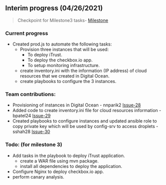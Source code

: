 ##  Interim progress (04/26/2021)

> Checkpoint for Milestone3 tasks- [Milestone](https://github.ncsu.edu/cscdevops-spring2021/DEVOPS-21/milestone/3?closed=1) 

### Current progress
  - Created prod.js to automate the following tasks:
    - Provision three instances that will be used: 
        - To deploy iTrust.
        - To deploy the checkbox.io app.
        - To setup monitoring infrastructure.
    - create inventory.ini with the information (IP address) of cloud resources that we created in Digital Ocean.
    - create playbooks to configure the 3 instances.

### Team contributions:
  - Provisioning of instances in Digital Ocean  - nnparik2  [Issue-28](https://github.ncsu.edu/cscdevops-spring2021/DEVOPS-21/issues/28)
  - Added code to create inventory.ini file for cloud resources information - bpatel24 [Issue-29](https://github.ncsu.edu/cscdevops-spring2021/DEVOPS-21/issues/29)
  - Created playbooks to configure instances and updated ansible role to copy private key which will be used by config-srv to access droplets - sshah28 [Issue-30](https://github.ncsu.edu/cscdevops-spring2021/DEVOPS-21/issues/30)


### Todo: (for milestone 3)
  - Add tasks in the playbook to deploy iTrust application.
    - create a WAR file using mvn package.
    - install all dependencies to deploy the application.
  - Configure Nginx to deploy checkbox.io app.
  - perform canary analysis.
 
